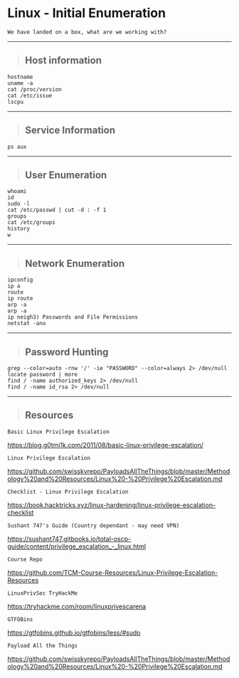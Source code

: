 # Linux - Initial Enumeration

`We have landed on a box, what are we working with?`

---

> ## **Host information**

    hostname
    uname -a
    cat /proc/version
    cat /etc/issue
    lscpu

---

> ## **Service Information**

    ps aux

---

> ## **User Enumeration**

    whoami
    id
    sudo -l
    cat /etc/passwd | cut -d : -f 1
    groups
    cat /etc/groups
    history
    w

---

> ## **Network Enumeration**

    ipconfig
    ip a
    route
    ip route
    arp -a
    arp -a
    ip neigh3) Passwords and File Permissions
    netstat -ano

---

> ## **Password Hunting**

    grep --color=auto -rnw '/' -ie "PASSWORD" --color=always 2> /dev/null
    locate password | more
    find / -name authorized_keys 2> /dev/null
    find / -name id_rsa 2> /dev/null

---

> ## **Resources**

`Basic Linux Privilege Escalation`

https://blog.g0tmi1k.com/2011/08/basic-linux-privilege-escalation/

`Linux Privilege Escalation`

https://github.com/swisskyrepo/PayloadsAllTheThings/blob/master/Methodology%20and%20Resources/Linux%20-%20Privilege%20Escalation.md

`Checklist - Linux Privilege Escalation`

https://book.hacktricks.xyz/linux-hardening/linux-privilege-escalation-checklist

`Sushant 747's Guide (Country dependant - may need VPN)`

https://sushant747.gitbooks.io/total-oscp-guide/content/privilege_escalation_-_linux.html

`Course Repo`

https://github.com/TCM-Course-Resources/Linux-Privilege-Escalation-Resources

`LinuxPrivSec TryHackMe`

https://tryhackme.com/room/linuxprivescarena

`GTFOBins`

https://gtfobins.github.io/gtfobins/less/#sudo

`Payload All the Things`

https://github.com/swisskyrepo/PayloadsAllTheThings/blob/master/Methodology%20and%20Resources/Linux%20-%20Privilege%20Escalation.md